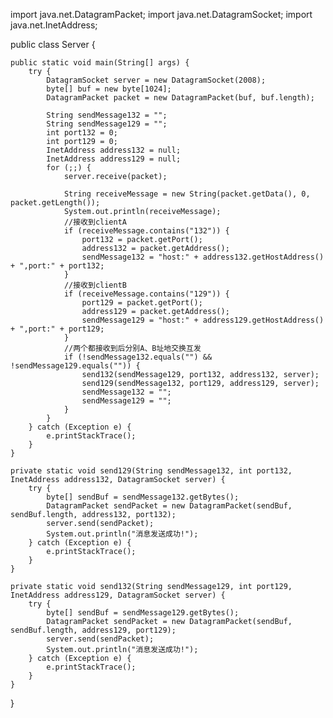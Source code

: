 import java.net.DatagramPacket;
import java.net.DatagramSocket;
import java.net.InetAddress;
 
public class Server {
 
    public static void main(String[] args) {
        try {
            DatagramSocket server = new DatagramSocket(2008);
            byte[] buf = new byte[1024];
            DatagramPacket packet = new DatagramPacket(buf, buf.length);
             
            String sendMessage132 = "";
            String sendMessage129 = "";
            int port132 = 0;
            int port129 = 0;
            InetAddress address132 = null;
            InetAddress address129 = null;
            for (;;) {
                server.receive(packet);
                 
                String receiveMessage = new String(packet.getData(), 0, packet.getLength());
                System.out.println(receiveMessage);
                //接收到clientA
                if (receiveMessage.contains("132")) {
                    port132 = packet.getPort();
                    address132 = packet.getAddress();
                    sendMessage132 = "host:" + address132.getHostAddress() + ",port:" + port132;
                }
                //接收到clientB
                if (receiveMessage.contains("129")) {
                    port129 = packet.getPort();
                    address129 = packet.getAddress();
                    sendMessage129 = "host:" + address129.getHostAddress() + ",port:" + port129;
                }
                //两个都接收到后分别A、B址地交换互发
                if (!sendMessage132.equals("") && !sendMessage129.equals("")) {
                    send132(sendMessage129, port132, address132, server);
                    send129(sendMessage132, port129, address129, server);
                    sendMessage132 = "";
                    sendMessage129 = "";
                }
            }
        } catch (Exception e) {
            e.printStackTrace();
        }
    }
     
    private static void send129(String sendMessage132, int port132, InetAddress address132, DatagramSocket server) {
        try {
            byte[] sendBuf = sendMessage132.getBytes();
            DatagramPacket sendPacket = new DatagramPacket(sendBuf, sendBuf.length, address132, port132);
            server.send(sendPacket);
            System.out.println("消息发送成功!");
        } catch (Exception e) {
            e.printStackTrace();
        }
    }
 
    private static void send132(String sendMessage129, int port129, InetAddress address129, DatagramSocket server) {
        try {
            byte[] sendBuf = sendMessage129.getBytes();
            DatagramPacket sendPacket = new DatagramPacket(sendBuf, sendBuf.length, address129, port129);
            server.send(sendPacket);
            System.out.println("消息发送成功!");
        } catch (Exception e) {
            e.printStackTrace();
        }
    }
}
